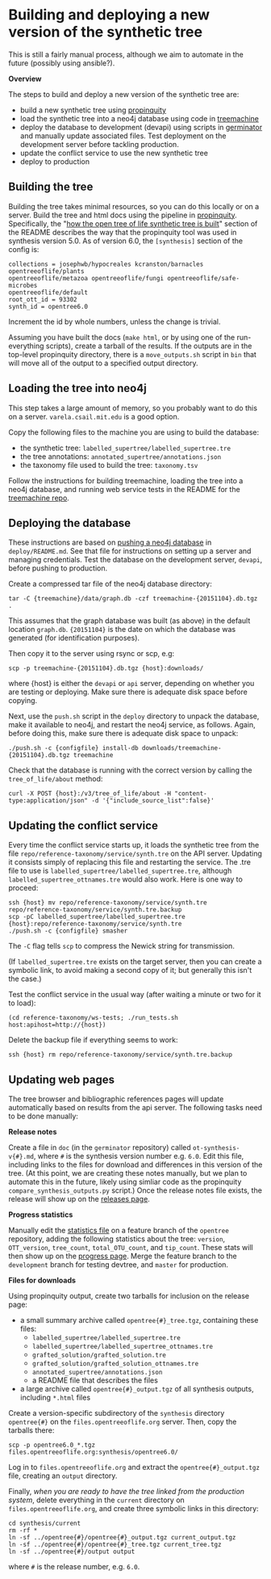 # Building and deploying a new version of the synthetic tree

This is still a fairly manual process, although we aim to automate in the future
(possibly using ansible?).

**Overview**

The steps to build and deploy a new version of the synthetic tree are:

* build a new synthetic tree using
[propinquity](https://github.com/OpenTreeOfLife/propinquity)
* load the synthetic tree into a neo4j database using code in [treemachine](https://github.com/OpenTreeOfLife/treemachine)
* deploy the database to development (devapi) using scripts in
[germinator](https://github.com/OpenTreeOfLife/germinator) and manually update associated files. Test deployment on the development server before tackling production.
* update the conflict service to use the new synthetic tree
* deploy to production

## Building the tree

Building the tree takes minimal resources, so you can do this locally or on a
server. Build the tree and html docs using the pipeline in
[propinquity](https://github.com/OpenTreeOfLife/propinquity).
Specifically, the "[how the open tree of life synthetic tree is built](https://github.com/OpenTreeOfLife/propinquity#how-the-open-tree-of-life-synthetic-tree-is-built)"
section of the README describes the way that the propinquity tool was used
in synthesis version 5.0.
As of version 6.0,
the `[synthesis]` section of the config is:

    collections = josephwb/hypocreales kcranston/barnacles opentreeoflife/plants
    opentreeoflife/metazoa opentreeoflife/fungi opentreeoflife/safe-microbes
    opentreeoflife/default
    root_ott_id = 93302
    synth_id = opentree6.0

Increment the id by whole numbers, unless the change is trivial.

Assuming you have built the docs (`make html`, or by using one of the
run-everything scripts), create a tarball of the results. If the outputs are in
the top-level propinquity directory, there is a `move_outputs.sh` script in
`bin` that will move all of the output to a specified output directory.

## Loading the tree into neo4j

This step takes a large amount of memory, so you probably want to do this on a
server.  `varela.csail.mit.edu` is a good option.

Copy the following files to the machine you are using to build the
database:

* the synthetic tree: `labelled_supertree/labelled_supertree.tre`
* the tree annotations: `annotated_supertree/annotations.json`
* the taxonomy file used to build the tree: `taxonomy.tsv`

Follow the instructions for building treemachine, loading the tree into a neo4j
database, and running web service tests in the README for the [treemachine
repo](https://github.com/OpenTreeOfLife/treemachine).

## Deploying the database

These instructions are based on [pushing a neo4j
database](https://github.com/OpenTreeOfLife/germinator/tree/master/deploy#how-to-push-a-neo4j-database)
in `deploy/README.md`. See that file for instructions on setting up a server and managing credentials. Test the database on the development server, `devapi`, before pushing to production.

Create a compressed tar file of the neo4j database directory:

    tar -C {treemachine}/data/graph.db -czf treemachine-{20151104}.db.tgz .

This assumes that the graph database was built (as above) in the default location `graph.db`.
`{20151104}` is the date on which the database was generated (for identification purposes).

Then copy it to the server using rsync or scp, e.g:

    scp -p treemachine-{20151104}.db.tgz {host}:downloads/

where {host} is either the `devapi` or `api` server, depending on whether you
are testing or deploying.  Make sure there is adequate disk space before copying.

Next, use the `push.sh` script in the `deploy` directory to unpack the database, make it available to neo4j, and restart the
neo4j service, as follows.  Again, before doing this, make sure there is adequate
disk space to unpack:

    ./push.sh -c {configfile} install-db downloads/treemachine-{20151104}.db.tgz treemachine

Check that the database is running with the correct version by calling the `tree_of_life/about` method:

    curl -X POST {host}:/v3/tree_of_life/about -H "content-type:application/json" -d '{"include_source_list":false}'

## Updating the conflict service

Every time the conflict service starts up, it loads the synthetic tree
from the file `repo/reference-taxonomy/service/synth.tre` on the API
server.  Updating it consists simply of replacing this file and restarting the service.
The .tre file to use is
`labelled_supertree/labelled_supertree.tre`, although `labelled_supertree_ottnames.tre` would 
also work.  Here is one way to proceed:

    ssh {host} mv repo/reference-taxonomy/service/synth.tre repo/reference-taxonomy/service/synth.tre.backup
    scp -pC labelled_supertree/labelled_supertree.tre {host}:repo/reference-taxonomy/service/synth.tre
    ./push.sh -c {configfile} smasher

The `-C` flag tells `scp` to compress the Newick string for transmission.

(If `labelled_supertree.tre` exists on the target server, then you
can create a symbolic link, to avoid making a second copy of it; but generally this isn't the case.)

Test the conflict service in the usual way (after waiting a minute or two for it to load):

    (cd reference-taxonomy/ws-tests; ./run_tests.sh host:apihost=http://{host})

Delete the backup file if everything seems to work:

    ssh {host} rm repo/reference-taxonomy/service/synth.tre.backup

## Updating web pages

The tree browser and bibliographic references pages will update automatically based on results from the api server. The following tasks need to be done manually:

**Release notes**

Create a file in `doc` (in the `germinator` repository)
called  `ot-synthesis-v{#}.md`, where `#` is the synthesis
version number e.g. `6.0`. Edit this file, including links to the files for download and
differences in this version of the tree. (At this point, we are creating these
notes manually, but we plan to automate this in the future, likely using simliar
code as the propinquity `compare_synthesis_outputs.py`  script.) Once the release
notes file exists, the release will show up on the [releases
page](https://tree.opentreeoflife.org/about/synthesis-release/).

**Progress statistics**

Manually edit the [statistics
file](https://github.com/OpenTreeOfLife/opentree/blob/master/webapp/static/statistics/synthesis.json)
on a feature branch of the `opentree` repository, adding
the following statistics about the tree: `version`, `OTT_version`, `tree_count`,
`total_OTU_count`, and `tip_count`. These stats will then show up on the [progress
page](https://tree.opentreeoflife.org/about/progress). Merge the feature branch to the
`development` branch for testing devtree, and `master` for production.

**Files for downloads**

Using propinquity output, create two tarballs for inclusion on the release page:

* a small summary archive called `opentree{#}_tree.tgz`, containing these files: 
  * `labelled_supertree/labelled_supertree.tre` 
  * `labelled_supertree/labelled_supertree_ottnames.tre` 
  * `grafted_solution/grafted_solution.tre` 
  * `grafted_solution/grafted_solution_ottnames.tre` 
  * `annotated_supertree/annotations.json`
  * a README file that describes the files 
* a large archive called `opentree{#}_output.tgz` of all synthesis
  outputs, including `*.html` files

Create a version-specific subdirectory of the `synthesis` directory `opentree{#}` on the
`files.opentreeoflife.org` server. Then, copy the tarballs there:

    scp -p opentree6.0_*.tgz files.opentreeoflife.org:synthesis/opentree6.0/

Log in to `files.opentreeoflife.org` and extract the `opentree{#}_output.tgz`
file, creating an `output` directory.

Finally, *when you are ready to have the tree linked from the production system*, delete everything
in the `current` directory on `files.opentreeoflife.org`, and create
three symbolic links in this directory:

    cd synthesis/current
    rm -rf *
    ln -sf ../opentree{#}/opentree{#}_output.tgz current_output.tgz 
    ln -sf ../opentree{#}/opentree{#}_tree.tgz current_tree.tgz 
    ln -sf ../opentree{#}/output output 

where `#` is the release number, e.g. `6.0`.

